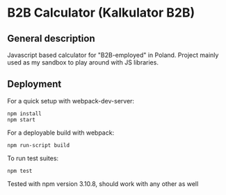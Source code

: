 # B2B Calculator (Kalkulator B2B)
## General description
Javascript based calculator for "B2B-employed" in Poland. Project mainly used as my sandbox to play around with JS libraries.
## Deployment
For a quick setup with webpack-dev-server:
```
npm install
npm start
```
For a deployable build with webpack:
```
npm run-script build
```
To run test suites:
```
npm test
```
Tested with npm version 3.10.8, should work with any other as well
